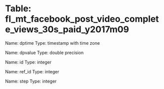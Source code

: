 Table: fl_mt_facebook_post_video_complete_views_30s_paid_y2017m09
=================================================================

Name: dptime
Type: timestamp with time zone

Name: dpvalue
Type: double precision

Name: id
Type: integer

Name: ref_id
Type: integer

Name: step
Type: integer

